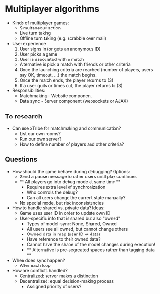Multiplayer algorithms
======================

- Kinds of multiplayer games:
  - Simultaneous action
  - Live turn taking
  - Offline turn taking (e.g. scrabble over mail)
- User experience
  1. User signs in (or gets an anonymous ID)
  2. User picks a game
  3. User is associated with a match 
    - Alternative is pick a match with friends or other criteria
  4. Once the launching criteria are reached (number of players, users say OK, timeout, ...) the match begins. 
  5. Once the match ends, the player returns to (3)
  6. If a user quits or times out, the player returns to (3)
- Responsibilities:
  - Matchmaking - Website component
  - Data sync - Server component (websockets or AJAX)


To research
-----------

- Can use xTribe for matchmaking and communication?
  - List our own rooms?
  - Run our own server?
  - How to define number of players and other criteria?


Questions
---------

- How should the game behave during debugging? Options:
  - Send a pause message to other users until play continues
  - ** All players go into debug mode at same time **
    - Requires extra level of synchronization
    - Who controls the debug?
    - Can all users change the current state manually?
  - No special mode, but risk inconsistencies
- How to handle shared vs. private data? Ideas:
  - Game uses user ID in order to update own ID
  - User-specific info that is shared but also "owned"
    - Types of model-sync: None, Shared, Owned
    - All users see all owned, but cannot change others
    - Owned data in map (user ID -> data)
    - Have reference to their owned data?
    - Cannot have the shape of the model changes during execution!
    - ** Alternative is pre-segreated spaces rather than tagging data **
- When does sync happen?
  - After each loop
- How are conflicts handled? 
  - Centralized: server makes a distinction
  - Decentralized: equal decision-making process
    - Assigned priority of users?



